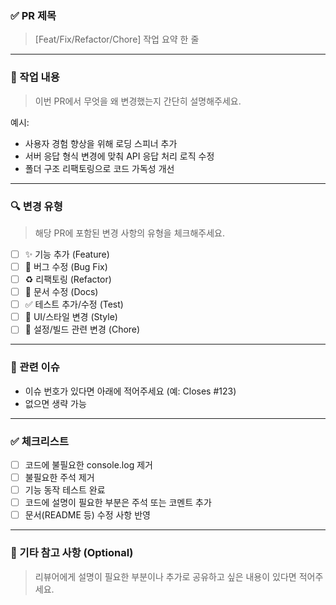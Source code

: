 ### ✅ PR 제목

> [Feat/Fix/Refactor/Chore] 작업 요약 한 줄

---

### 📌 작업 내용

> 이번 PR에서 무엇을 왜 변경했는지 간단히 설명해주세요.

예시:
- 사용자 경험 향상을 위해 로딩 스피너 추가
- 서버 응답 형식 변경에 맞춰 API 응답 처리 로직 수정
- 폴더 구조 리팩토링으로 코드 가독성 개선

---

### 🔍 변경 유형

> 해당 PR에 포함된 변경 사항의 유형을 체크해주세요.

- [ ] ✨ 기능 추가 (Feature)
- [ ] 🐛 버그 수정 (Bug Fix)
- [ ] ♻️ 리팩토링 (Refactor)
- [ ] 📝 문서 수정 (Docs)
- [ ] ✅ 테스트 추가/수정 (Test)
- [ ] 💄 UI/스타일 변경 (Style)
- [ ] 🔧 설정/빌드 관련 변경 (Chore)

---

### 📎 관련 이슈

- 이슈 번호가 있다면 아래에 적어주세요 (예: Closes #123)
- 없으면 생략 가능

---

### ✅ 체크리스트

- [ ] 코드에 불필요한 console.log 제거
- [ ] 불필요한 주석 제거
- [ ] 기능 동작 테스트 완료
- [ ] 코드에 설명이 필요한 부분은 주석 또는 코멘트 추가
- [ ] 문서(README 등) 수정 사항 반영

---

### 💬 기타 참고 사항 (Optional)

> 리뷰어에게 설명이 필요한 부분이나 추가로 공유하고 싶은 내용이 있다면 적어주세요.
